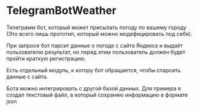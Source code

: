 # TelegramBotWeather
Телеграмм бот, который может присылать погоду по вашему городу (Это всего лишь прототип, который можно модефицировать под себя).


При запросе бот парсит данные о погоде с сайта Яндекса и выдаёт пользователю результат, но перед этим пользователь должен будет пройти краткую регистрацию.


Есть отдельный модуль, к котору бот обращается, чтобы спарсить данные с сайта.


Бота можно интегрировать с другой базой данных. Для примера я создал текстовый файл, в который сохраняю информацию в формате json


